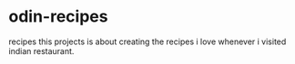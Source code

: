 # odin-recipes
recipes
this projects is about creating the recipes i love whenever i visited indian restaurant.